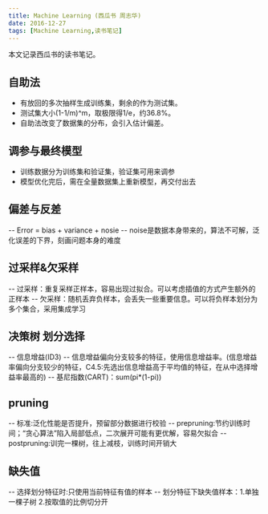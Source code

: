 ```yaml
---
title: Machine Learning (西瓜书 周志华)
date: 2016-12-27
tags: [Machine Learning,读书笔记]
---
```


本文记录西瓜书的读书笔记。

<!--more-->
## 自助法 ##
- 有放回的多次抽样生成训练集，剩余的作为测试集。
- 测试集大小(1-1/m)^m，取极限得1/e，约36.8%。
- 自助法改变了数据集的分布，会引入估计偏差。


## 调参与最终模型 ##
- 训练数据分为训练集和验证集，验证集可用来调参
- 模型优化完后，需在全量数据集上重新模型，再交付出去


## 偏差与反差 ##
-- Error = bias + variance + nosie
-- noise是数据本身带来的，算法不可解，泛化误差的下界，刻画问题本身的难度

## 过采样&欠采样 ##
-- 过采样：重复采样正样本，容易出现过拟合。可以考虑插值的方式产生额外的正样本
-- 欠采样：随机丢弃负样本，会丢失一些重要信息。可以将负样本划分为多个集合，采用集成学习

## 决策树 划分选择 ##
-- 信息增益(ID3)
-- 信息增益偏向分支较多的特征，使用信息增益率。(信息增益率偏向分支较少的特征，C4.5:先选出信息增益高于平均值的特征，在从中选择增益率最高的)
-- 基尼指数(CART)：sum(pi*(1-pi))

## pruning ##
-- 标准:泛化性能是否提升，预留部分数据进行校验
-- prepruning:节约训练时间；“贪心算法”陷入局部低点，二次展开可能有更优解，容易欠拟合
-- postpruning:训完一棵树，往上减枝，训练时间开销大

## 缺失值 ##
-- 选择划分特征时:只使用当前特征有值的样本
-- 划分特征下缺失值样本：1.单独一棵子树 2.按取值的比例切分开